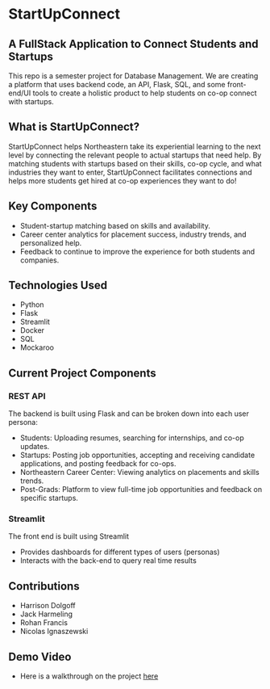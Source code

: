 # StartUpConnect 
## A FullStack Application to Connect Students and Startups

This repo is a semester project for Database Management. We are creating a platform that uses backend code, an API, Flask, SQL, and some front-end/UI tools to create a holistic product to help students on co-op connect with startups.

## What is StartUpConnect?
StartUpConnect helps Northeastern take its experiential learning to the next level by
connecting the relevant people to actual startups that need help. By matching students with startups based on their skills, co-op cycle, and what industries they want to enter, StartUpConnect facilitates connections and helps more students get hired at co-op experiences they want to do!

## Key Components
- Student-startup matching based on skills and availability.
- Career center analytics for placement success, industry trends, and personalized help.
- Feedback to continue to improve the experience for both students and companies.

## Technologies Used
- Python
- Flask
- Streamlit
- Docker
- SQL
- Mockaroo

## Current Project Components
### REST API
The backend is built using Flask and can be broken down into each user persona:

- Students: Uploading resumes, searching for internships, and co-op updates.
- Startups: Posting job opportunities, accepting and receiving candidate applications, and posting feedback for co-ops.
- Northeastern Career Center: Viewing analytics on placements and skills trends.
- Post-Grads: Platform to view full-time job opportunities and feedback on specific startups.

### Streamlit
The front end is built using Streamlit
- Provides dashboards for different types of users (personas)
- Interacts with the back-end to query real time results

## Contributions
- Harrison Dolgoff
- Jack Harmeling
- Rohan Francis
- Nicolas Ignaszewski

## Demo Video
- Here is a walkthrough on the project [here](URL)